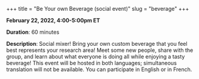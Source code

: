 +++
title = "Be Your own Beverage (social event)"
slug = "beverage"
+++

**February 22, 2022, 4:00-5:00pm ET**

**Duration**: 60 minutes

**Description**: Social mixer! Bring your own custom beverage that you feel best represents your research area! Meet some new people, share with the group, and learn about what everyone is doing all while enjoying a tasty beverage! This event will be hosted in both languages; simultaneous translation will not be available. You can participate in English or in French.  

